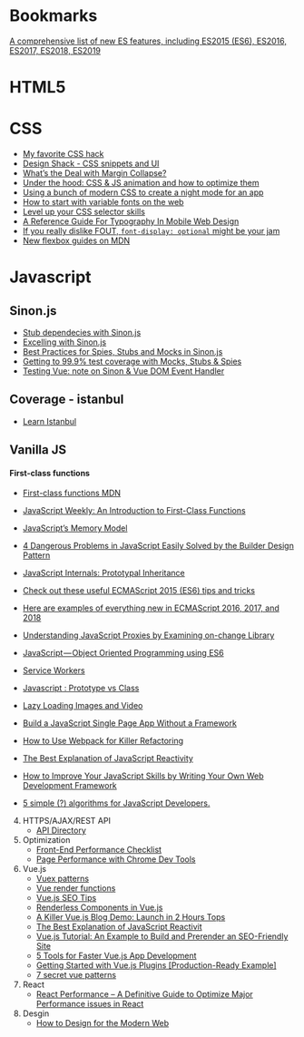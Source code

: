 # Bookmarks

[A comprehensive list of new ES features, including ES2015 (ES6), ES2016, ES2017, ES2018, ES2019](https://github.com/daumann/ECMAScript-new-features-list)

HTML5
=====
CSS
===
 * [My favorite CSS hack](https://dev.to/gajus/my-favorite-css-hack-32g3)
 * [Design Shack - CSS snippets and UI](https://designshack.net/category/articles/css/)
 * [What’s the Deal with Margin Collapse?](https://jonathan-harrell.com/whats-the-deal-with-margin-collapse/)
 * [Under the hood: CSS & JS animation and how to optimize them ](https://blog.sessionstack.com/how-javascript-works-under-the-hood-of-css-and-js-animations-how-to-optimize-their-performance-db0e79586216)
 * [Using a bunch of modern CSS to create a night mode for an app](https://medium.com/@mwichary/dark-theme-in-a-day-3518dde2955a)
 * [How to start with variable fonts on the web](https://www.zeichenschatz.net/typografie/how-to-start-with-variable-fonts-on-the-web.html)
 * [Level up your CSS selector skills](https://blog.logrocket.com/level-up-your-css-selector-skills-5d7bb45ddd37)
 * [A Reference Guide For Typography In Mobile Web Design](https://www.smashingmagazine.com/2018/06/reference-guide-typography-mobile-web-design/)
 * [If you really dislike FOUT, `font-display: optional` might be your jam](https://css-tricks.com/really-dislike-fout-font-display-optional-might-jam/)
 * [New flexbox guides on MDN](https://hacks.mozilla.org/2018/01/new-flexbox-guides-on-mdn/)
   
Javascript
==========
  Sinon.js
  --------
  * [Stub dependecies with Sinon.js](https://codeburst.io/stub-dependencies-with-sinon-js-259ac12379b9)
  * [Excelling with Sinon.js](https://medium.com/building-ibotta/excelling-with-sinon-js-be35b974b75e)
  * [Best Practices for Spies, Stubs and Mocks in Sinon.js](https://semaphoreci.com/community/tutorials/best-practices-for-spies-stubs-and-mocks-in-sinon-js?fbclid=IwAR1GfHunEl259K5htR2S0z7z64TEFxGs3Gh7B5RO922W3F5g1iAWsIvF_gc)
  * [Getting to 99.9% test coverage with Mocks, Stubs & Spies](https://medium.com/the-andela-way/getting-to-99-9-test-coverage-with-mocks-stubs-spies-ecdd3d4aaf9a)
  * [Testing Vue: note on Sinon & Vue DOM Event Handler](https://mohannadnaj.me/testing-vue-sinon-event-handlers/)
  
  Coverage - istanbul
  -------------------
  * [Learn Istanbul](https://github.com/dwyl/learn-istanbul)

Vanilla JS
----------
#### First-class functions
 * [First-class functions MDN](https://developer.mozilla.org/en-US/docs/Glossary/First-class_Function)
 
 * [JavaScript Weekly: An Introduction to First-Class Functions](https://medium.com/launch-school/javascript-weekly-an-introduction-to-first-class-functions-9d069e6fb137)

 * [JavaScript’s Memory Model](https://medium.com/@ethannam/javascripts-memory-model-7c972cd2c239)
 * [4 Dangerous Problems in JavaScript Easily Solved by the Builder Design Pattern](https://medium.com/better-programming/4-dangerous-problems-in-javascript-easily-solved-by-the-builder-design-pattern-7f0eb5b4455c)
 * [JavaScript Internals: Prototypal Inheritance](https://medium.com/better-programming/javascript-internals-prototypal-inheritance-14b009dd89c8)
 * [Check out these useful ECMAScript 2015 (ES6) tips and tricks](https://medium.freecodecamp.org/check-out-these-useful-ecmascript-2015-es6-tips-and-tricks-6db105590377)
 * [Here are examples of everything new in ECMAScript 2016, 2017, and 2018](https://medium.freecodecamp.org/here-are-examples-of-everything-new-in-ecmascript-2016-2017-and-2018-d52fa3b5a70e)
 * [Understanding JavaScript Proxies by Examining on-change Library](https://codeburst.io/understanding-javascript-proxies-by-examining-on-change-library-f252eddf76c2)
 * [JavaScript — Object Oriented Programming using ES6](https://codeburst.io/javascript-object-oriented-programming-using-es6-3cd2ac7fbbd8)
 * [Service Workers](https://alistapart.com/article/going-offline)
 * [Javascript : Prototype vs Class](https://medium.com/@parsyval/javascript-prototype-vs-class-a7015d5473b)
 * [Lazy Loading Images and Video](https://developers.google.com/web/fundamentals/performance/lazy-loading-guidance/images-and-video/)
 * [Build a JavaScript Single Page App Without a Framework](https://www.sitepoint.com/single-page-app-without-framework/)
 * [How to Use Webpack for Killer Refactoring](https://snipcart.com/blog/how-to-use-webpack-for-killer-refactoring)
 * [The Best Explanation of JavaScript Reactivity](https://medium.com/vue-mastery/the-best-explanation-of-javascript-reactivity-fea6112dd80d)
 * [How to Improve Your JavaScript Skills by Writing Your Own Web Development Framework](https://medium.freecodecamp.org/how-to-improve-your-javascript-skills-by-writing-your-own-web-development-framework-eed2226f190)
 * [5 simple (?) algorithms for JavaScript Developers.](https://medium.com/@cis.bart/5-simple-algorithms-for-javascript-developers-7e1a15468080)
4. HTTPS/AJAX/REST API
    * [API Directory](https://www.programmableweb.com/apis/directory) 
5. Optimization
    * [Front-End Performance Checklist](https://github.com/thedaviddias/Front-End-Performance-Checklist/blob/master/README.md)
    * [Page Performance with Chrome Dev Tools](https://www.youtube.com/watch?v=yRrrL0Mg1pM)
6. Vue.js
    * [Vuex patterns](https://translation-gang.github.io/vue-patterns/useful-links/#vuex)
    * [Vue render functions](https://snipcart.com/blog/vue-render-functions?fbclid=IwAR16MbHP-P8etD4iszTqeNcgektXHQSt9WL2oJu_wnf3w5L9NtjcqZ2M1pE)
    * [Vue.js SEO Tips](https://alligator.io/vuejs/vue-seo-tips/?utm_content=bufferb378e&utm_medium=social&utm_source=facebook.com&utm_campaign=buffer)
    * [Renderless Components in Vue.js](https://adamwathan.me/renderless-components-in-vuejs/)
    * [A Killer Vue.js Blog Demo: Launch in 2 Hours Tops](https://snipcart.com/blog/vuejs-blog-demo)
    * [The Best Explanation of JavaScript Reactivit](https://medium.com/vue-mastery/the-best-explanation-of-javascript-reactivity-fea6112dd80d)
    * [Vue.js Tutorial: An Example to Build and Prerender an SEO-Friendly Site](https://snipcart.com/blog/vuejs-tutorial-seo-example?utm_content=buffera62bc&utm_medium=social&utm_source=facebook.com&utm_campaign=buffer)
    * [5 Tools for Faster Vue.js App Development](https://blog.bitsrc.io/5-tools-for-faster-vue-js-app-development-ad7eda1ee6a8)
    * [Getting Started with Vue.js Plugins [Production-Ready Example]](https://snipcart.com/blog/vue-js-plugin)
    * [7 secret vue patterns](https://www.youtube.com/watch?v=7YZ5DwlLSt8)
7. React
    * [React Performance – A Definitive Guide to Optimize Major Performance issues in React](https://www.simform.com/react-performance/)
8. Desgin
    * [How to Design for the Modern Web](https://medium.com/commitlog/how-to-design-for-the-modern-web-52eaa926bae2)
